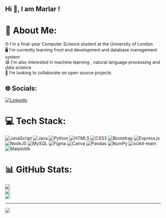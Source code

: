 ## Hi 👋, I am Marlar !

<!--
**marlar-tz/marlar-tz** is a ✨ _special_ ✨ repository because its `README.md` (this file) appears on your GitHub profile.
-->
# 💫 About Me:
🤓 I'm a final-year Computer Science student at the University of London <br>🖥️ I'm currently learning front end development and database management system <br>😄 I'm also interested in machine learning , natural language processing and data science <br>👯 I’m looking to collaborate on open source projects 


## 🌐 Socials:
[![LinkedIn](https://img.shields.io/badge/LinkedIn-%230077B5.svg?logo=linkedin&logoColor=white)](https://www.linkedin.com/in/marlar-thein-zaw-336b381b8)

# 💻 Tech Stack:
![JavaScript](https://img.shields.io/badge/javascript-%23323330.svg?style=for-the-badge&logo=javascript&logoColor=%23F7DF1E) ![Java](https://img.shields.io/badge/java-%23ED8B00.svg?style=for-the-badge&logo=openjdk&logoColor=white) ![Python](https://img.shields.io/badge/python-3670A0?style=for-the-badge&logo=python&logoColor=ffdd54) ![HTML5](https://img.shields.io/badge/html5-%23E34F26.svg?style=for-the-badge&logo=html5&logoColor=white) ![CSS3](https://img.shields.io/badge/css3-%231572B6.svg?style=for-the-badge&logo=css3&logoColor=white) ![Bootstrap](https://img.shields.io/badge/bootstrap-%238511FA.svg?style=for-the-badge&logo=bootstrap&logoColor=white) ![Express.js](https://img.shields.io/badge/express.js-%23404d59.svg?style=for-the-badge&logo=express&logoColor=%2361DAFB) ![NodeJS](https://img.shields.io/badge/node.js-6DA55F?style=for-the-badge&logo=node.js&logoColor=white) ![MySQL](https://img.shields.io/badge/mysql-4479A1.svg?style=for-the-badge&logo=mysql&logoColor=white) ![Figma](https://img.shields.io/badge/figma-%23F24E1E.svg?style=for-the-badge&logo=figma&logoColor=white) ![Canva](https://img.shields.io/badge/Canva-%2300C4CC.svg?style=for-the-badge&logo=Canva&logoColor=white) ![Pandas](https://img.shields.io/badge/pandas-%23150458.svg?style=for-the-badge&logo=pandas&logoColor=white) ![NumPy](https://img.shields.io/badge/numpy-%23013243.svg?style=for-the-badge&logo=numpy&logoColor=white) ![scikit-learn](https://img.shields.io/badge/scikit--learn-%23F7931E.svg?style=for-the-badge&logo=scikit-learn&logoColor=white) ![Matplotlib](https://img.shields.io/badge/Matplotlib-%23ffffff.svg?style=for-the-badge&logo=Matplotlib&logoColor=black)
# 📊 GitHub Stats:
![](https://github-readme-stats.vercel.app/api?username=marlar-tz&theme=dark&hide_border=false&include_all_commits=false&count_private=false)<br/>
![](https://github-readme-streak-stats.herokuapp.com/?user=marlar-tz&theme=dark&hide_border=false)<br/>
![](https://github-readme-stats.vercel.app/api/top-langs/?username=marlar-tz&theme=dark&hide_border=false&include_all_commits=false&count_private=false&layout=compact)

---
[![](https://visitcount.itsvg.in/api?id=marlar-tz&icon=0&color=0)](https://visitcount.itsvg.in)

<!-- Proudly created with GPRM ( https://gprm.itsvg.in ) -->
